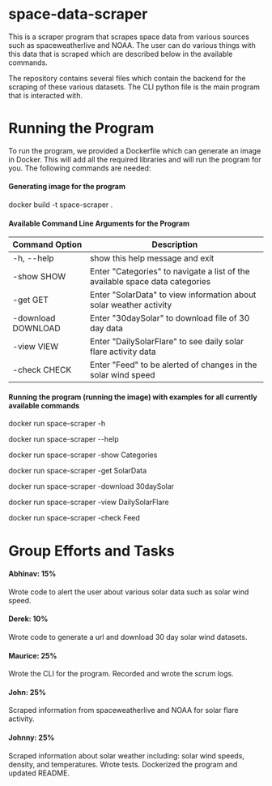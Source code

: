 # space-data-scraper
This is a scraper program that scrapes space data from various sources
such as spaceweatherlive and NOAA. The user can do various things with this data that
is scraped which are described below in the available commands.

The repository contains several files which contain the backend for the scraping of these various 
datasets. The CLI python file is the main program that is interacted with.
# Running the Program
To run the program, we provided a Dockerfile which can generate an image in Docker. This will
add all the required libraries and will run the program for you. The following commands are needed:

#### Generating image for the program
docker build -t space-scraper .

#### Available Command Line Arguments for the Program
| Command Option | Description
|---| --- |
| -h, --help | show this help message and exit |
|  -show SHOW |    Enter "Categories" to navigate a list of the available space data categories |
|-get GET      |      Enter "SolarData" to view information about solar weather activity |
|  -download DOWNLOAD | Enter "30daySolar" to download file of 30 day data |
|  -view VIEW    |      Enter "DailySolarFlare" to see daily solar flare activity data |
|  -check CHECK   |     Enter "Feed" to be alerted of changes in the solar wind speed |

#### Running the program (running the image) with examples for all currently available commands
docker run space-scraper -h 

docker run space-scraper --help 

docker run space-scraper -show Categories 

docker run space-scraper -get SolarData 

docker run space-scraper -download 30daySolar 

docker run space-scraper -view DailySolarFlare

docker run space-scraper -check Feed


# Group Efforts and Tasks
#### Abhinav: 15%
Wrote code to alert the user about various solar data such as solar wind speed.
#### Derek: 10%
Wrote code to generate a url and download 30 day solar wind datasets.
#### Maurice: 25%
Wrote the CLI for the program. Recorded and wrote the scrum logs.
#### John: 25%
Scraped information from spaceweatherlive and NOAA for solar flare activity.
#### Johnny: 25% 
Scraped information about solar weather including: solar wind speeds, density, and temperatures. 
Wrote tests.
Dockerized the program and updated README.

